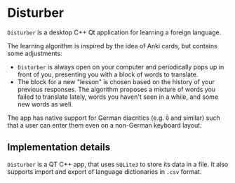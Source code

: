 # Disturber

`Disturber` is a desktop C++ Qt application for learning a foreign language.

The learning algorithm is inspired by the idea of Anki cards, but contains some adjustments:

* `Disturber` is always open on your computer and periodically pops up in front of you, presenting you with a block of words to translate.
* The block for a new "lesson" is chosen based on the history of your previous responses. The algorithm proposes a mixture of words you failed to translate lately, words you haven't seen in a while, and some new words as well.

The app has native support for German diacritics (e.g. `Ö` and similar) such that a user can enter them even on a non-German keyboard layout. 

## Implementation details

`Disturber` is a QT C++ app, that uses `SQLite3` to store its data in a file. It also supports import and export of language dictionaries in `.csv` format.
